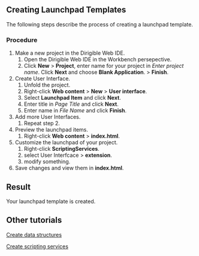 ## Creating Launchpad Templates

The following steps describe the process of creating a launchpad template.

### Procedure
1. Make a new project in the Dirigible Web IDE.
   1. Open the Dirigible Web IDE in the Workbench persepective.
   2. Click **New** > **Project**, enter name for your project in *Enter project name*. Click **Next** and choose **Blank Application**. > **Finish**.
2. Create User Interface.
   1. Unfold the project.
   2. Right-click **Web content** > **New** > **User interface**.
   3. Select **Launchpad Item** and click **Next**.
   4. Enter title in *Page Title* and click **Next**.
   5.	Enter name in *File Name* and click **Finish**.
3. Add more User Interfaces.
   1. Repeat step 2.
4. Preview the launchpad items.
   1.  Right-click **Web content** > **index.html**.
5. Customize the launchpad of your project.
   1. Right-click **ScriptingServices**.
   2. select User Interfcace > **extension**.
   3. modify something.
6. Save changes and view them in **index.html**.

## Result
Your launchpad template is created.


## Other tutorials
[Create data structures](CreateDataStructure.md)

[Create scripting services](CreatingScriptingService.md)
